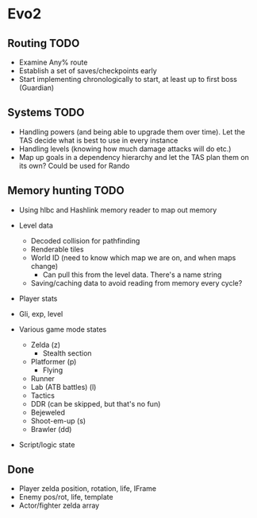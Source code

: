 # Evo2

## Routing TODO

* Examine Any% route
* Establish a set of saves/checkpoints early
* Start implementing chronologically to start, at least up to first boss (Guardian)

## Systems TODO

* Handling powers (and being able to upgrade them over time). Let the TAS decide what is best to use in every instance
* Handling levels (knowing how much damage attacks will do etc.)
* Map up goals in a dependency hierarchy and let the TAS plan them on its own? Could be used for Rando

## Memory hunting TODO

* Using hlbc and Hashlink memory reader to map out memory

* Level data
  * Decoded collision for pathfinding
  * Renderable tiles
  * World ID (need to know which map we are on, and when maps change)
    * Can pull this from the level data. There's a name string
  * Saving/caching data to avoid reading from memory every cycle?
* Player stats
* Gli, exp, level
* Various game mode states
  * Zelda (z)
    * Stealth section
  * Platformer (p)
    * Flying
  * Runner
  * Lab (ATB battles) (l)
  * Tactics
  * DDR (can be skipped, but that's no fun)
  * Bejeweled
  * Shoot-em-up (s)
  * Brawler (dd)
* Script/logic state

## Done

* Player zelda position, rotation, life, IFrame
* Enemy pos/rot, life, template
* Actor/fighter zelda array
